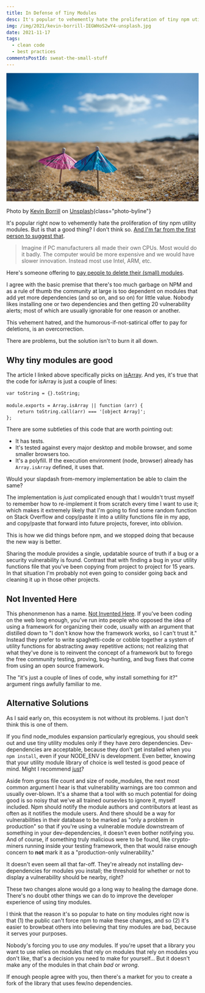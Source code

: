 ```yaml
---
title: In Defense of Tiny Modules
desc: It's popular to vehemently hate the proliferation of tiny npm utility modules. But is that a good thing?
img: /img/2021/kevin-borrill-IEGWHoS2wY4-unsplash.jpg
date: 2021-11-17
tags:
  - clean code
  - best practices
commentsPostId: sweat-the-small-stuff
---
```


![Tiny umbrellas at the beach](/img/2021/kevin-borrill-IEGWHoS2wY4-unsplash.jpg)

Photo by <a href="https://unsplash.com/@kev2480?utm_source=unsplash&utm_medium=referral&utm_content=creditCopyText">Kevin Borrill</a> on <a href="https://unsplash.com/s/photos/tiny?utm_source=unsplash&utm_medium=referral&utm_content=creditCopyText">Unsplash</a>{class="photo-byline"}

It's popular right now to vehemently hate the proliferation of tiny npm utility modules. But is that a good thing? I don't think so. [And I'm far from the first person to suggest that](https://blog.sindresorhus.com/small-focused-modules-9238d977a92a).

> Imagine if PC manufacturers all made their own CPUs. Most would do it badly. The computer would be more expensive and we would have slower innovation. Instead most use Intel, ARM, etc.

Here's someone offering to [pay people to delete their (small) modules](https://drewdevault.com/2021/11/16/Cash-for-leftpad.html).

I agree with the basic premise that there's too much garbage on NPM and as a rule of thumb the community at large is too dependent on modules that add yet more dependencies (and so on, and so on) for little value. Nobody likes installing one or two dependencies and then getting 20 vulnerability alerts; most of which are usually ignorable for one reason or another.

This vehement hatred, and the humorous-if-not-satirical offer to pay for deletions, is an overcorrection.

There are problems, but the solution isn't to burn it all down.

## Why tiny modules are good

The article I linked above specifically picks on [isArray](https://www.npmjs.com/package/isarray). And yes, it's true that the code for isArray is just a couple of lines:

```js/
var toString = {}.toString;

module.exports = Array.isArray || function (arr) {
	return toString.call(arr) === '[object Array]';
};
```

There are some subtleties of this code that are worth pointing out:

- It has tests.
- It's tested against every major desktop and mobile browser, and some smaller browsers too.
- It's a polyfill. If the execution environment (node, browser) already has `Array.isArray` defined, it uses that.

Would your slapdash from-memory implementation be able to claim the same?

The implementation is _just_ complicated enough that I wouldn't trust myself to remember how to re-implement it from scratch every time I want to use it; which makes it extremely likely that I'm going to find some random function on Stack Overflow and copy/paste it into a utility functions file in my app, and copy/paste that forward into future projects, forever, into oblivion.

This is how we did things before npm, and we stopped doing that because the new way is better.

Sharing the module provides a single, updatable source of truth if a bug or a security vulnerability is found. Contrast that with finding a bug in your utility functions file that you've been copying from project to project for 15 years. In that situation I'm probably not even going to consider going back and cleaning it up in those other projects.

## Not Invented Here

This phenonmenon has a name. [Not Invented Here](https://en.wikipedia.org/wiki/Not_invented_here). If you've been coding on the web long enough, you've run into people who opposed the idea of using a framework for organizing their code, usually with an argument that distilled down to "I don't know how the framework works, so I can't trust it." Instead they prefer to write spaghetti-code or cobble together a system of utility functions for abstracting away repetitive actions; not realizing that what they've done is to reinvent the concept of a framework but to forego the free community testing, proving, bug-hunting, and bug fixes that come from using an open source framework.

The "it's just a couple of lines of code, why install something for it?" argument rings awfully familiar to me.

## Alternative Solutions

As I said early on, this ecosystem is not without its problems. I just don't think this is one of them.

If you find node_modules expansion particularly egregious, you should seek out and use tiny utility modules only if they have zero dependencies. Dev-dependencies are acceptable, because they don't get installed when you `npm install`, even if your NODE_ENV is development. Even better, knowing that your utility module library of choice is well tested is good peace of mind. Might I recommend [just](https://github.com/angus-c/just)?

Aside from gross file count and size of node_modules, the next most common argument I hear is that vulnerability warnings are too common and usually over-blown. It's a shame that a tool with so much potential for doing good is so noisy that we've all trained oursevles to ignore it, myself included. Npm should notify the module authors and contributors at least as often as it notifies the module users. And there should be a way for vulnerabilities in their database to be marked as "only a problem in production" so that if you're using a vulnerable module downstream of something in your dev-dependencies, it doesn't even bother notifying you. And of course, if something truly malicious were to be found, like crypto-miners running inside your testing framework, then that would raise enough concern to **not** mark it as a "production-only vulnerability."

It doesn't even seem all that far-off. They're already not installing dev-dependencies for modules you install; the threshold for whether or not to display a vulnerability should be nearby, right?

These two changes alone would go a long way to healing the damage done. There's no doubt other things we can do to improve the developer experience of using tiny modules.

I think that the reason it's so popular to hate on tiny modules right now is that (1) the public can't force npm to make these changes, and so (2) it's easier to browbeat others into believing that tiny modules are bad, because it serves your purposes.

Nobody's forcing you to use _any_ modules. If you're upset that a library you want to use relies on modules that rely on modules that rely on modules you don't like, that's a decision you need to make for yourself... But it doesn't make any of the modules in that chain _bad_ or _wrong_.

If enough people agree with you, then there's a market for you to create a fork of the library that uses few/no dependencies.
